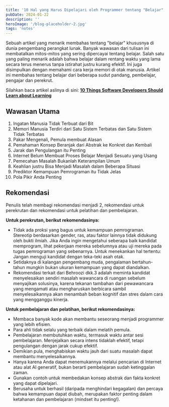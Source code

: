 ```yaml
---
title: '10 Hal yang Harus Dipelajari oleh Programmer tentang "Belajar"'
pubDate: 2024-01-22
description: ''
heroImage: '/blog-placeholder-2.jpg'
tags: 'notes'
---
```


Sebuah artikel yang menarik membahas tentang "belajar" khususnya di dunia pengembang perangkat lunak. Banyak wawasan dari tulisan ini membatalkan mitos-mitos yang sering dipercayai tentang belajar. Salah satu yang paling menarik adalah bahwa belajar dalam rentang waktu yang lama secara terus menerus tanpa istirahat justru kurang efektif. Ini juga disimpulkan dengan memahami cara kerja memori di otak manusia. Artikel ini membahas tentang belajar dari beberapa sudut pandang, pembelajar, pengajar dan perekrut.

Silahkan baca artikel aslinya di sini: **[10 Things Software Developers Should Learn about Learning](https://cacm.acm.org/magazines/2024/1/278891-10-things-software-developers-should-learn-about-learning/fulltext)**

## Wawasan Utama
1. Ingatan Manusia Tidak Terbuat dari Bit
2. Memori Manusia Terdiri dari Satu Sistem Terbatas dan Satu Sistem Tidak Terbatas
3. Pakar Mengenali, Pemula membuat Alasan
4. Pemahaman Konsep Beranjak dari Abstrak ke Konkret dan Kembali
5. Jarak dan Pengulangan itu Penting
6. Internet Belum Membuat Proses Belajar Menjadi Sesuatu yang Usang
7. Pemecahan Masalah Bukanlah Keterampilan Umum
8. Keahlian justru Bisa Menjadi Masalah dalam Beberapa Situasi
9. Prediktor Kemampuan Pemrograman itu Tidak Jelas
10. Pola Pikir Anda Penting

## Rekomendasi

Penulis telah membagi rekomendasi menjadi 2, rekomendasi untuk perekrutan dan rekomendasi untuk pelatihan dan pembelajaran.

**Untuk perekrutan, berikut rekomendasinya:**
- Tidak ada proksi yang bagus untuk kemampuan pemrograman. Stereotip berdasarkan gender, ras, atau faktor lainnya tidak didukung oleh bukti ilmiah. Jika Anda ingin mengetahui seberapa baik kandidat memprogram, lihat pekerjaan mereka sebelumnya atau uji mereka pada tugas pemrograman yang sebenarnya. Untuk menekankan hal tertentu: Jangan menguji kandidat dengan teka-teki asah otak.
- Setidaknya di kalangan pengembang muda, pengalaman bertahun-tahun mungkin bukan ukuran kemampuan yang dapat diandalkan.
- Rekomendasi terkait dari Behroozi dkk.3 adalah meminta kandidat menyelesaikan sendiri masalah wawancara di ruangan sebelum menyajikan solusinya, karena tekanan tambahan dari pewawancara yang mengamati atau mengharuskan berbicara sambil menyelesaikannya akan menambah beban kognitif dan stres dalam cara yang mengganggu kinerja.

**Untuk pembelajaran dan pelatihan, berikut rekomendasinya:**
- Membaca banyak kode akan membantu seseorang menjadi programmer yang lebih efisien.
- Para ahli tidak selalu yang terbaik dalam melatih pemula.
- Pembelajaran membutuhkan waktu, termasuk waktu antar sesi pembelajaran. Menjejalkan secara intens tidaklah efektif, tetapi pengulangan dengan jarak cukup efektif.
- Demikian pula, menghabiskan waktu jauh dari suatu masalah dapat membantu menyelesaikannya.
- Hanya karena Anda dapat menemukannya melalui pencarian di Internet atau alat AI generatif, bukan berarti pembelajaran sudah ketinggalan zaman.
- Gunakan contoh untuk membedakan konsep abstrak dan fakta konkret yang dapat dipelajari.
- Berusaha untuk berhasil (daripada menghindari kegagalan) dan percaya bahwa kemampuan dapat diubah, merupakan faktor penting dalam ketahanan dan pembelajaran (mindset itu penting!).